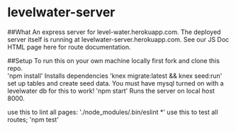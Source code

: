 # levelwater-server

##What
An express server for level-water.herokuapp.com.  The deployed server itself is running at levelwater-server.herokuapp.com.
See our JS Doc HTML page here for route documentation.  

##Setup
To run this on your own machine locally first fork and clone this repo.  
'npm install'
Installs dependencies
'knex migrate:latest && knex seed:run'
set up tables and create seed data.  You must have mysql turned on with a levelwater db for this to work!
'npm start'
Runs the server on local host 8000.  


use this to lint all pages: './node_modules/.bin/eslint *'
use this to test all routes;  'npm test'
